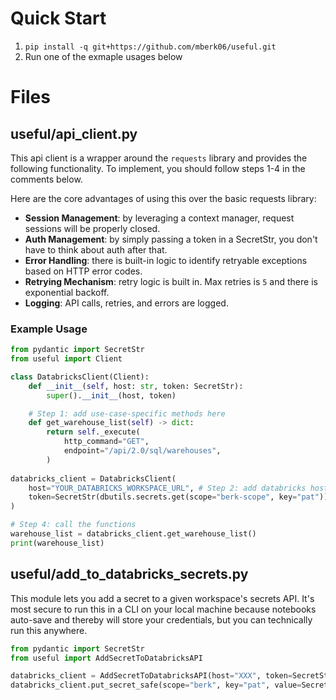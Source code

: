 # Quick Start
1. `pip install -q git+https://github.com/mberk06/useful.git`
2. Run one of the exmaple usages below

# Files
## useful/api_client.py 
This api client is a wrapper around the `requests` library and provides the following functionality. To implement, you should follow steps 1-4 in the comments below.

Here are the core advantages of using this over the basic requests library:
* **Session Management**: by leveraging a context manager, request sessions will be properly closed. 
* **Auth Management**: by simply passing a token in a SecretStr, you don't have to think about auth after that.
* **Error Handling**: there is built-in logic to identify retryable exceptions based on HTTP error codes.
* **Retrying Mechanism**: retry logic is built in. Max retries is `5` and there is exponential backoff.
* **Logging**: API calls, retries, and errors are logged.

### Example Usage 
```python
from pydantic import SecretStr
from useful import Client

class DatabricksClient(Client):
    def __init__(self, host: str, token: SecretStr):
        super().__init__(host, token)

    # Step 1: add use-case-specific methods here
    def get_warehouse_list(self) -> dict:
        return self._execute(
            http_command="GET",
            endpoint="/api/2.0/sql/warehouses",
        )
    
databricks_client = DatabricksClient(
    host="YOUR_DATABRICKS_WORKSPACE_URL", # Step 2: add databricks host
    token=SecretStr(dbutils.secrets.get(scope="berk-scope", key="pat")) # Step 3: add your PAT as a SecretStr
)

# Step 4: call the functions
warehouse_list = databricks_client.get_warehouse_list()
print(warehouse_list)
```

## useful/add_to_databricks_secrets.py 
This module lets you add a secret to a given workspace's secrets API. It's most secure to 
run this in a CLI on your local machine because notebooks auto-save and thereby will store your 
credentials, but you can technically run this anywhere.

```python
from pydantic import SecretStr
from useful import AddSecretToDatabricksAPI

databricks_client = AddSecretToDatabricksAPI(host="XXX", token=SecretStr("XXX"))
databricks_client.put_secret_safe(scope="berk", key="pat", value=SecretStr("XXX"))
```
